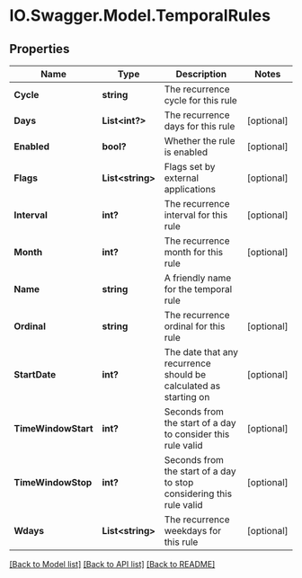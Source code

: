 # IO.Swagger.Model.TemporalRules
## Properties

Name | Type | Description | Notes
------------ | ------------- | ------------- | -------------
**Cycle** | **string** | The recurrence cycle for this rule | 
**Days** | **List&lt;int?&gt;** | The recurrence days for this rule | [optional] 
**Enabled** | **bool?** | Whether the rule is enabled | [optional] 
**Flags** | **List&lt;string&gt;** | Flags set by external applications | [optional] 
**Interval** | **int?** | The recurrence interval for this rule | [optional] 
**Month** | **int?** | The recurrence month for this rule | [optional] 
**Name** | **string** | A friendly name for the temporal rule | 
**Ordinal** | **string** | The recurrence ordinal for this rule | [optional] 
**StartDate** | **int?** | The date that any recurrence should be calculated as starting on | [optional] 
**TimeWindowStart** | **int?** | Seconds from the start of a day to consider this rule valid | [optional] 
**TimeWindowStop** | **int?** | Seconds from the start of a day to stop considering this rule valid | [optional] 
**Wdays** | **List&lt;string&gt;** | The recurrence weekdays for this rule | [optional] 

[[Back to Model list]](../README.md#documentation-for-models) [[Back to API list]](../README.md#documentation-for-api-endpoints) [[Back to README]](../README.md)

